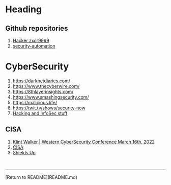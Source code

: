 # Heading



## Github repositories

 1. [Hacker zxcr9999](https://github.com/hoaan1995)
 1. [security-automation](https://github.com/topics/security-automation?l=python)

# CyberSecurity

 1. https://darknetdiaries.com/
 1. https://www.thecyberwire.com/
 1. https://8thlayerinsights.com/
 1. https://www.smashingsecurity.com/
 1. https://malicious.life/
 1. https://twit.tv/shows/security-now
 1. [Hacking and InfoSec stuff](https://archive.org/details/HackingInfoSecMisc?sort=-publicdate&&and[]=subject%3A%22covert%22&and[]=subject%3A%22hacker%22)

## CISA

  1. [Klint Walker | Western CyberSecurity Conference March 16th, 2022](https://www.youtube.com/watch?v=XZMk3_PeKH0)
  1. [CISA](https://www.cisa.gov/)
  1. [Shields Up](https://www.cisa.gov/shields-up)
  
<br>
<hr>
[Return to README](README.md)
